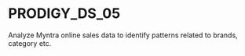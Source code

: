 # PRODIGY_DS_05
Analyze Myntra online sales data to identify patterns related to brands, category etc.
